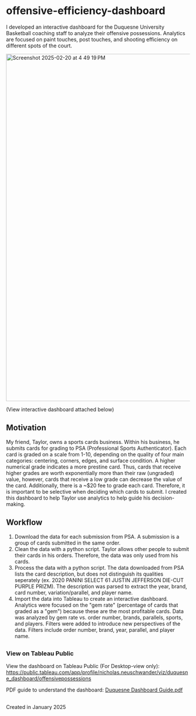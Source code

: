 # offensive-efficiency-dashboard

I developed an interactive dashboard for the Duquesne University Basketball coaching staff to analyze their offensive possessions. Analytics are focused on paint touches, post touches, and shooting efficiency on different spots of the court.

<img width="950" alt="Screenshot 2025-02-20 at 4 49 19 PM" src="https://github.com/user-attachments/assets/8a64b9fd-d2d8-4526-9923-55ade4b7f037" />

(View interactive dashboard attached below)

## Motivation

My friend, Taylor, owns a sports cards business. Within his business, he submits cards for grading to PSA (Professional Sports Authenticator). Each card is graded on a scale from 1-10, depending on the quality of four main categories: centering, corners, edges, and surface condition. A higher numerical grade indicates a more prestine card. Thus, cards that receive higher grades are worth exponentially more than their raw (ungraded) value, however, cards that receive a low grade can decrease the value of the card. Additionally, there is a ~$20 fee to grade each card. Therefore, it is important to be selective when deciding which cards to submit. I created this dashboard to help Taylor use analytics to help guide his decision-making.

## Workflow
1. Download the data for each submission from PSA. A submission is a group of cards submitted in the same order.
2. Clean the data with a python script. Taylor allows other people to submit their cards in his orders. Therefore, the data was only used from his cards.
3. Process the data with a python script. The data downloaded from PSA lists the card description, but does not distinguish its qualities seperately (ex. 2020 PANINI SELECT 61 JUSTIN JEFFERSON DIE-CUT PURPLE PRIZM). The description was parsed to extract the year, brand, card number, variation/parallel, and player name.
4. Import the data into Tableau to create an interactive dashboard. Analytics were focused on the "gem rate" (percentage of cards that graded as a "gem") because these are the most profitable cards. Data was analyzed by gem rate vs. order number, brands, parallels, sports, and players. Filters were added to introduce new perspectives of the data. Filters include order number, brand, year, parallel, and player name.

##

### View on Tableau Public

View the dashboard on Tableau Public (For Desktop-view only):
https://public.tableau.com/app/profile/nicholas.neuschwander/viz/duquesne_dashboard/offensivepossessions

PDF guide to understand the dashboard:
[Duquesne Dashboard Guide.pdf](https://github.com/user-attachments/files/18891067/Duquesne.Dashboard.Guide.pdf)


##

Created in January 2025
